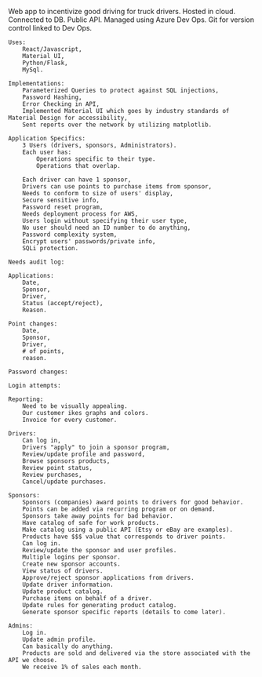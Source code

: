 
Web app to incentivize good driving for truck drivers.
Hosted in cloud.
Connected to DB.
Public API.
Managed using Azure Dev Ops.
Git for version control linked to Dev Ops.
 
    Uses: 
        React/Javascript, 
        Material UI,
        Python/Flask, 
        MySql.

    Implementations: 
        Parameterized Queries to protect against SQL injections, 
        Password Hashing,
        Error Checking in API,
        Implemented Material UI which goes by industry standards of Material Design for accessibility, 
        Sent reports over the network by utilizing matplotlib. 
 
    Application Specifics: 
        3 Users (drivers, sponsors, Administrators).
        Each user has:
            Operations specific to their type.
            Operations that overlap.
    
        Each driver can have 1 sponsor,
        Drivers can use points to purchase items from sponsor,
        Needs to conform to size of users' display,
        Secure sensitive info,
        Password reset program,
        Needs deployment process for AWS,
        Users login without specifying their user type,
        No user should need an ID number to do anything,
        Password complexity system,
        Encrypt users' passwords/private info,
        SQLi protection.
    
    Needs audit log:
    
    Applications:
        Date,
        Sponsor,
        Driver,
        Status (accept/reject),
        Reason.
    
    Point changes:
        Date,
        Sponsor,
        Driver,
        # of points,
        reason.
    
    Password changes:
    
    Login attempts:
 
    Reporting:
        Need to be visually appealing.
        Our customer ikes graphs and colors.
        Invoice for every customer.
 
    Drivers:
        Can log in,
        Drivers "apply" to join a sponsor program,
        Review/update profile and password,
        Browse sponsors products,
        Review point status,
        Review purchases,
        Cancel/update purchases.
 
    Sponsors:
        Sponsors (companies) award points to drivers for good behavior.
        Points can be added via recurring program or on demand.
        Sponsors take away points for bad behavior.
        Have catalog of safe for work products.
        Make catalog using a public API (Etsy or eBay are examples).
        Products have $$$ value that corresponds to driver points.
        Can log in.
        Review/update the sponsor and user profiles.
        Multiple logins per sponsor.
        Create new sponsor accounts.
        View status of drivers.
        Approve/reject sponsor applications from drivers.
        Update driver information.
        Update product catalog.
        Purchase items on behalf of a driver.
        Update rules for generating product catalog.
        Generate sponsor specific reports (details to come later).
 
    Admins:
        Log in.
        Update admin profile.
        Can basically do anything.
        Products are sold and delivered via the store associated with the API we choose.
        We receive 1% of sales each month.
    
